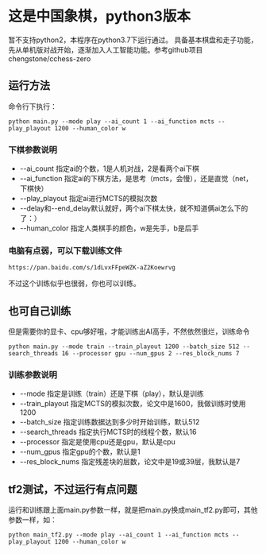 # 这是中国象棋，python3版本
  暂不支持python2，本程序在python3.7下运行通过。 具备基本棋盘和走子功能，先从单机版对战开始，逐渐加入人工智能功能。参考github项目 chengstone/cchess-zero

## 运行方法
命令行下执行：
```
python main.py --mode play --ai_count 1 --ai_function mcts --play_playout 1200 --human_color w
```
### 下棋参数说明
 - --ai_count 指定ai的个数，1是人机对战，2是看两个ai下棋
 - --ai_function 指定ai的下棋方法，是思考（mcts，会慢），还是直觉（net，下棋快）
 - --play_playout 指定ai进行MCTS的模拟次数
 - --delay和--end_delay默认就好，两个ai下棋太快，就不知道俩ai怎么下的了：）
 - --human_color 指定人类棋手的颜色，w是先手，b是后手

### 电脑有点弱，可以下载训练文件
```
https://pan.baidu.com/s/1dLvxFFpeWZK-aZ2Koewrvg
```
不过这个训练似乎也很弱，你也可以训练。


## 也可自己训练
但是需要你的显卡、cpu够好哦，才能训练出AI高手，不然依然很烂，训练命令

```
python main.py --mode train --train_playout 1200 --batch_size 512 --search_threads 16 --processor gpu --num_gpus 2 --res_block_nums 7
```

### 训练参数说明
 - --mode 指定是训练（train）还是下棋（play），默认是训练
 - --train_playout 指定MCTS的模拟次数，论文中是1600，我做训练时使用1200
 - --batch_size 指定训练数据达到多少时开始训练，默认512
 - --search_threads 指定执行MCTS时的线程个数，默认16
 - --processor 指定是使用cpu还是gpu，默认是cpu
 - --num_gpus 指定gpu的个数，默认是1
 - --res_block_nums 指定残差块的层数，论文中是19或39层，我默认是7


## tf2测试，不过运行有点问题
运行和训练跟上面main.py参数一样，就是把main.py换成main_tf2.py即可，其他参数一样，如：
```
python main_tf2.py --mode play --ai_count 1 --ai_function mcts --play_playout 1200 --human_color w
```
